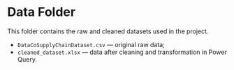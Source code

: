 # Data Folder

This folder contains the raw and cleaned datasets used in the project.  
- `DataCoSupplyChainDataset.csv` — original raw data;  
- `cleaned_dataset.xlsx` — data after cleaning and transformation in Power Query.

